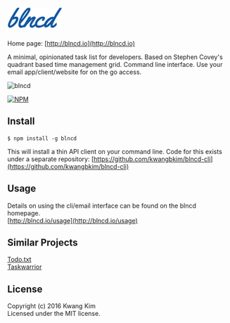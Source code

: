 # ![](/public/assets/readme-logo.png?raw=true)

Home page: [http://blncd.io](http://blncd.io)

A minimal, opinionated task list for developers.  Based on Stephen Covey's quadrant based time management grid.  Command line interface.  Use your email app/client/website for on the go access.

![blncd](http://blncd.io/assets/blncd-demo.gif)

[![NPM](https://nodei.co/npm/blncd.png?downloads=true)](https://nodei.co/npm/blncd/)

## Install

```
$ npm install -g blncd
```

This will install a thin API client on your command line.  Code for this exists under a separate repository: [https://github.com/kwangbkim/blncd-cli](https://github.com/kwangbkim/blncd-cli)

## Usage
Details on using the cli/email interface can be found on the blncd homepage.  
[http://blncd.io/usage](http://blncd.io/usage)

## Similar Projects
[Todo.txt](https://github.com/ginatrapani/todo.txt-cli)  
[Taskwarrior](https://taskwarrior.org/)

## License
Copyright (c) 2016 Kwang Kim  
Licensed under the MIT license.
